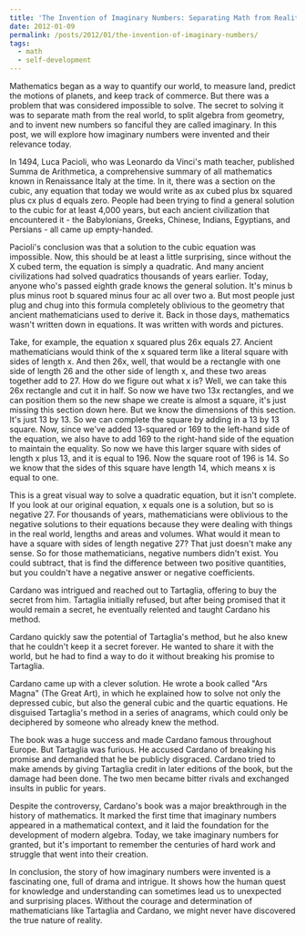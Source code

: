 ```yaml
---
title: 'The Invention of Imaginary Numbers: Separating Math from Reality'
date: 2012-01-09
permalink: /posts/2012/01/the-invention-of-imaginary-numbers/
tags:
  - math
  - self-development
---
```


Mathematics began as a way to quantify our world, to measure land, predict the motions of planets, and keep track of commerce. But there was a problem that was considered impossible to solve. The secret to solving it was to separate math from the real world, to split algebra from geometry, and to invent new numbers so fanciful they are called imaginary. In this post, we will explore how imaginary numbers were invented and their relevance today.

In 1494, Luca Pacioli, who was Leonardo da Vinci's math teacher, published Summa de Arithmetica, a comprehensive summary of all mathematics known in Renaissance Italy at the time. In it, there was a section on the cubic, any equation that today we would write as ax cubed plus bx squared plus cx plus d equals zero. People had been trying to find a general solution to the cubic for at least 4,000 years, but each ancient civilization that encountered it - the Babylonians, Greeks, Chinese, Indians, Egyptians, and Persians - all came up empty-handed.

Pacioli's conclusion was that a solution to the cubic equation was impossible. Now, this should be at least a little surprising, since without the X cubed term, the equation is simply a quadratic. And many ancient civilizations had solved quadratics thousands of years earlier. Today, anyone who's passed eighth grade knows the general solution. It's minus b plus minus root b squared minus four ac all over two a. But most people just plug and chug into this formula completely oblivious to the geometry that ancient mathematicians used to derive it. Back in those days, mathematics wasn't written down in equations. It was written with words and pictures.

Take, for example, the equation x squared plus 26x equals 27. Ancient mathematicians would think of the x squared term like a literal square with sides of length x. And then 26x, well, that would be a rectangle with one side of length 26 and the other side of length x, and these two areas together add to 27. How do we figure out what x is? Well, we can take this 26x rectangle and cut it in half. So now we have two 13x rectangles, and we can position them so the new shape we create is almost a square, it's just missing this section down here. But we know the dimensions of this section. It's just 13 by 13. So we can complete the square by adding in a 13 by 13 square. Now, since we've added 13-squared or 169 to the left-hand side of the equation, we also have to add 169 to the right-hand side of the equation to maintain the equality. So now we have this larger square with sides of length x plus 13, and it is equal to 196. Now the square root of 196 is 14. So we know that the sides of this square have length 14, which means x is equal to one.

This is a great visual way to solve a quadratic equation, but it isn't complete. If you look at our original equation, x equals one is a solution, but so is negative 27. For thousands of years, mathematicians were oblivious to the negative solutions to their equations because they were dealing with things in the real world, lengths and areas and volumes. What would it mean to have a square with sides of length negative 27? That just doesn't make any sense. So for those mathematicians, negative numbers didn't exist. You could subtract, that is find the difference between two positive quantities, but you couldn't have a negative answer or negative coefficients.

Cardano was intrigued and reached out to Tartaglia, offering to buy the secret from him. Tartaglia initially refused, but after being promised that it would remain a secret, he eventually relented and taught Cardano his method.

Cardano quickly saw the potential of Tartaglia's method, but he also knew that he couldn't keep it a secret forever. He wanted to share it with the world, but he had to find a way to do it without breaking his promise to Tartaglia.

Cardano came up with a clever solution. He wrote a book called "Ars Magna" (The Great Art), in which he explained how to solve not only the depressed cubic, but also the general cubic and the quartic equations. He disguised Tartaglia's method in a series of anagrams, which could only be deciphered by someone who already knew the method.

The book was a huge success and made Cardano famous throughout Europe. But Tartaglia was furious. He accused Cardano of breaking his promise and demanded that he be publicly disgraced. Cardano tried to make amends by giving Tartaglia credit in later editions of the book, but the damage had been done. The two men became bitter rivals and exchanged insults in public for years.

Despite the controversy, Cardano's book was a major breakthrough in the history of mathematics. It marked the first time that imaginary numbers appeared in a mathematical context, and it laid the foundation for the development of modern algebra. Today, we take imaginary numbers for granted, but it's important to remember the centuries of hard work and struggle that went into their creation.

In conclusion, the story of how imaginary numbers were invented is a fascinating one, full of drama and intrigue. It shows how the human quest for knowledge and understanding can sometimes lead us to unexpected and surprising places. Without the courage and determination of mathematicians like Tartaglia and Cardano, we might never have discovered the true nature of reality.
